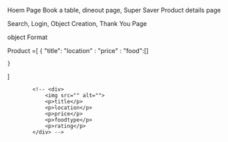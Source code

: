  Hoem Page
 Book a table, dineout page, Super Saver
Product details page

Search, Login, Object Creation, Thank You Page


object Format

Product =[
    {
        "title":
        "location" :
        "price" :
        "food":[]

    }



]


  <!-- dummy  -->
            <!-- <div>
                <img src="" alt="">
                <p>title</p>
                <p>location</p>
                <p>price</p>
                <p>foodtype</p>
                <p>rating</p>
            </div> -->





           